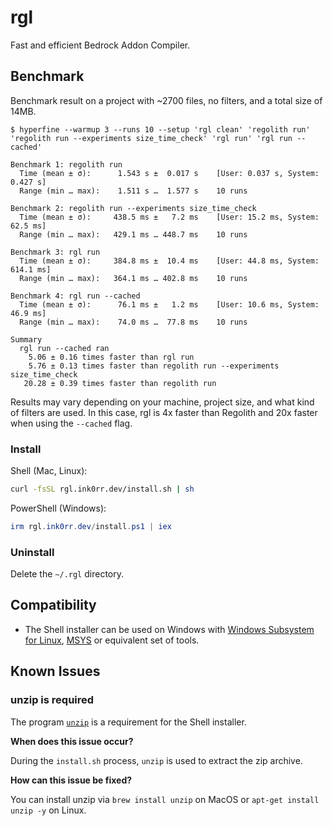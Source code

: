 # rgl

Fast and efficient Bedrock Addon Compiler.

## Benchmark

Benchmark result on a project with ~2700 files, no filters, and a total size of 14MB.

```
$ hyperfine --warmup 3 --runs 10 --setup 'rgl clean' 'regolith run' 'regolith run --experiments size_time_check' 'rgl run' 'rgl run --cached'

Benchmark 1: regolith run
  Time (mean ± σ):      1.543 s ±  0.017 s    [User: 0.037 s, System: 0.427 s]
  Range (min … max):    1.511 s …  1.577 s    10 runs

Benchmark 2: regolith run --experiments size_time_check
  Time (mean ± σ):     438.5 ms ±   7.2 ms    [User: 15.2 ms, System: 62.5 ms]
  Range (min … max):   429.1 ms … 448.7 ms    10 runs

Benchmark 3: rgl run
  Time (mean ± σ):     384.8 ms ±  10.4 ms    [User: 44.8 ms, System: 614.1 ms]
  Range (min … max):   364.1 ms … 402.8 ms    10 runs

Benchmark 4: rgl run --cached
  Time (mean ± σ):      76.1 ms ±   1.2 ms    [User: 10.6 ms, System: 46.9 ms]
  Range (min … max):    74.0 ms …  77.8 ms    10 runs

Summary
  rgl run --cached ran
    5.06 ± 0.16 times faster than rgl run
    5.76 ± 0.13 times faster than regolith run --experiments size_time_check
   20.28 ± 0.39 times faster than regolith run
```

Results may vary depending on your machine, project size, and what kind of filters are used. In this case, rgl is 4x faster than Regolith and 20x faster when using the `--cached` flag.

### Install

Shell (Mac, Linux):

```sh
curl -fsSL rgl.ink0rr.dev/install.sh | sh
```

PowerShell (Windows):

```powershell
irm rgl.ink0rr.dev/install.ps1 | iex
```

### Uninstall

Delete the `~/.rgl` directory.

## Compatibility

- The Shell installer can be used on Windows with [Windows Subsystem for Linux](https://docs.microsoft.com/en-us/windows/wsl/about), [MSYS](https://www.msys2.org) or equivalent set of tools.

## Known Issues

### unzip is required

The program [`unzip`](https://linux.die.net/man/1/unzip) is a requirement for the Shell installer.

**When does this issue occur?**

During the `install.sh` process, `unzip` is used to extract the zip archive.

**How can this issue be fixed?**

You can install unzip via `brew install unzip` on MacOS or `apt-get install unzip -y` on Linux.
